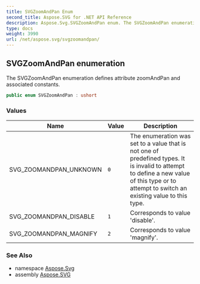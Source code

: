 ```yaml
---
title: SVGZoomAndPan Enum
second_title: Aspose.SVG for .NET API Reference
description: Aspose.Svg.SVGZoomAndPan enum. The SVGZoomAndPan enumeration defines attribute zoomAndPan and associated constants
type: docs
weight: 3990
url: /net/aspose.svg/svgzoomandpan/
---
```

## SVGZoomAndPan enumeration

The SVGZoomAndPan enumeration defines attribute zoomAndPan and associated constants.

```csharp
public enum SVGZoomAndPan : ushort
```

### Values

| Name | Value | Description |
| --- | --- | --- |
| SVG_ZOOMANDPAN_UNKNOWN | `0` | The enumeration was set to a value that is not one of predefined types. It is invalid to attempt to define a new value of this type or to attempt to switch an existing value to this type. |
| SVG_ZOOMANDPAN_DISABLE | `1` | Corresponds to value 'disable'. |
| SVG_ZOOMANDPAN_MAGNIFY | `2` | Corresponds to value 'magnify'. |

### See Also

* namespace [Aspose.Svg](../../aspose.svg/)
* assembly [Aspose.SVG](../../)
